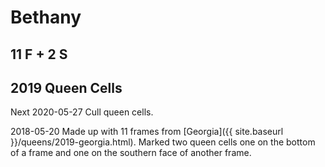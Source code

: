 # Bethany
## 11 F + 2 S
## 2019 Queen Cells

Next 2020-05-27 Cull queen cells.

2018-05-20 Made up with 11 frames from [Georgia]({{ site.baseurl }}/queens/2019-georgia.html).  Marked two queen cells one on the bottom of a frame and one on the southern face of another frame.
